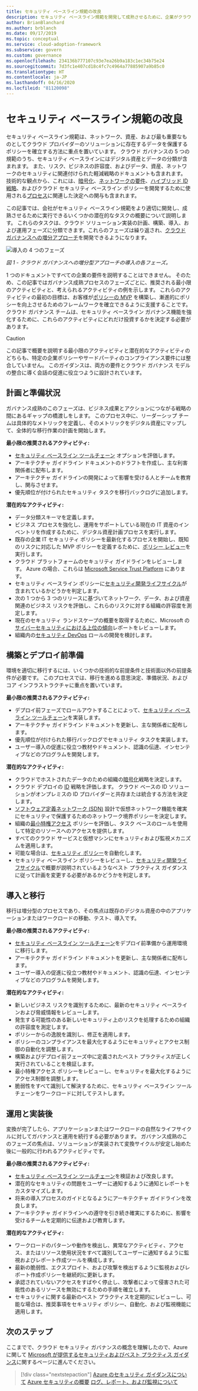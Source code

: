 ```yaml
---
title: セキュリティ ベースライン規範の改良
description: セキュリティ ベースライン規範を開発して成熟させるために、企業がクラウド導入の各フェーズで実行する可能性のあるタスクについて説明します。
author: BrianBlanchard
ms.author: brblanch
ms.date: 09/17/2019
ms.topic: conceptual
ms.service: cloud-adoption-framework
ms.subservice: govern
ms.custom: governance
ms.openlocfilehash: 234136b777107c93e7ea26b9a183c1ec34b75e24
ms.sourcegitcommit: 7d3fc1e407cd18c4fc7c4964a77885907a9b85c0
ms.translationtype: HT
ms.contentlocale: ja-JP
ms.lasthandoff: 04/16/2020
ms.locfileid: "81120098"
---
```

# <a name="security-baseline-discipline-improvement"></a>セキュリティ ベースライン規範の改良

セキュリティ ベースライン規範は、ネットワーク、資産、および最も重要なものとしてクラウド プロバイダーのソリューションに存在するデータを保護するポリシーを確立する方法に重点を置いています。 クラウド ガバナンスの 5 つの規範のうち、セキュリティ ベースラインにはデジタル資産とデータの分類が含まれます。 また、リスク、ビジネスの許容度、およびデータ、資産、ネットワークのセキュリティに関連付けられた軽減戦略のドキュメントも含まれます。 技術的な観点から、これには、[暗号化](../../decision-guides/encryption/index.md)、[ネットワークの要件](../../decision-guides/software-defined-network/index.md)、[ハイブリッド ID 戦略](../../decision-guides/identity/index.md)、およびクラウド セキュリティ ベースライン ポリシーを開発するために使用される[プロセス](./compliance-processes.md)に関連した決定への関与も含まれます。

この記事では、会社がセキュリティ ベースライン規範をより適切に開発し、成熟させるために実行できるいくつかの潜在的なタスクの概要について説明します。 これらのタスクは、クラウド ソリューション実装の計画、構築、導入、および運用フェーズに分類できます。これらのフェーズは繰り返され、[クラウド ガバナンスへの増分アプローチ](../guides/index.md#an-incremental-approach-to-cloud-governance)を開発できるようになります。

![導入の 4 つのフェーズ](../../_images/govern/adoption-phases.png)

*図 1 - クラウド ガバナンスへの増分型アプローチの導入の各フェーズ。*

1 つのドキュメントですべての企業の要件を説明することはできません。 そのため、この記事ではガバナンス成熟プロセスのフェーズごとに、推奨される最小限のアクティビティと、考えられるアクティビティの例を示します。 これらのアクティビティの最初の目標は、お客様が[ポリシーの MVP](../guides/index.md#an-incremental-approach-to-cloud-governance) を構築し、漸進的にポリシーを向上させるためのフレームワークを確立できるように支援することです。 クラウド ガバナンス チームは、セキュリティ ベースライン ガバナンス機能を強化するために、これらのアクティビティにどれだけ投資するかを決定する必要があります。

> [!CAUTION]
> この記事で概要を説明する最小限のアクティビティと潜在的なアクティビティのどちらも、特定の企業ポリシーやサードパーティのコンプライアンス要件には整合していません。 このガイダンスは、両方の要件とクラウド ガバナンス モデルの整合に導く会話の促進に役立つように設計されています。

## <a name="planning-and-readiness"></a>計画と準備状況

ガバナンス成熟のこのフェーズは、ビジネス成果とアクションにつながる戦略の間にあるギャップの橋渡しをします。 このプロセス中に、リーダーシップ チームは具体的なメトリックを定義し、そのメトリックをデジタル資産にマップして、全体的な移行作業の計画を開始します。

**最小限の推奨されるアクティビティ:**

- [セキュリティ ベースライン ツールチェーン](./toolchain.md) オプションを評価します。
- アーキテクチャ ガイドライン ドキュメントのドラフトを作成し、主な利害関係者に配布します。
- アーキテクチャ ガイドラインの開発によって影響を受ける人とチームを教育し、関与させます。
- 優先順位が付けられたセキュリティ タスクを移行バックログに追加します。

**潜在的なアクティビティ:**

- データ分類スキーマを定義します。
- ビジネス プロセスを強化し、運用をサポートしている現在の IT 資産のインベントリを作成するために、デジタル資産計画プロセスを実行します。
- 既存の企業 IT セキュリティ ポリシーを最新化するプロセスを開始し、既知のリスクに対応した MVP ポリシーを定義するために、[ポリシー レビュー](../../govern/policy-compliance/cloud-policy-review.md)を実行します。
- クラウド プラットフォームのセキュリティ ガイドラインをレビューします。 Azure の場合、これらは [Microsoft Service Trust Platform](https://servicetrust.microsoft.com) にあります。
- セキュリティ ベースライン ポリシーに[セキュリティ開発ライフサイクル](https://www.microsoft.com/en-us/securityengineering/sdl)が含まれているかどうかを判定します。
- 次の 1 つから 3 つのリリースに基づいてネットワーク、データ、および資産関連のビジネス リスクを評価し、これらのリスクに対する組織の許容度を測定します。
- 現在のセキュリティ ランドスケープの概要を取得するために、Microsoft の[サイバーセキュリティにおける上位の傾向](https://www.microsoft.com/security/operations/security-intelligence-report)レポートをレビューします。
- 組織内の[セキュリティ DevOps](https://www.microsoft.com/en-us/securityengineering/devsecops) ロールの開発を検討します。

<!-- "en-us" location is required for the URLs above. -->

## <a name="build-and-predeployment"></a>構築とデプロイ前準備

環境を適切に移行するには、いくつかの技術的な前提条件と技術面以外の前提条件が必要です。 このプロセスでは、移行を進める意思決定、準備状況、およびコア インフラストラクチャに重点を置いています。

**最小限の推奨されるアクティビティ:**

- デプロイ前フェーズでロールアウトすることによって、[セキュリティ ベースライン ツールチェーン](./toolchain.md)を実装します。
- アーキテクチャ ガイドライン ドキュメントを更新し、主な関係者に配布します。
- 優先順位が付けられた移行バックログでセキュリティ タスクを実装します。
- ユーザー導入の促進に役立つ教材やドキュメント、認識の伝達、インセンティブなどのプログラムを開発します。

**潜在的なアクティビティ:**

- クラウドでホストされたデータのための組織の[暗号化](../../decision-guides/encryption/index.md)戦略を決定します。
- クラウド デプロイの [ID](../../decision-guides/identity/index.md) 戦略を評価します。 クラウド ベースの ID ソリューションがオンプレミスの ID プロバイダーと共存または統合する方法を決定します。
- [ソフトウェア定義ネットワーク (SDN)](../../decision-guides/software-defined-network/index.md) 設計で仮想ネットワーク機能を確実にセキュリティで保護するためのネットワーク境界ポリシーを決定します。
- 組織の[最小特権アクセス](https://docs.microsoft.com/azure/active-directory/users-groups-roles/roles-delegate-by-task) ポリシーを評価し、タスク ベースのロールを使用して特定のリソースへのアクセスを提供します。
- すべてのクラウド サービスと仮想マシンにセキュリティおよび監視メカニズムを適用します。
- 可能な場合は、[セキュリティ ポリシー](../../decision-guides/policy-enforcement/index.md)を自動化します。
- セキュリティ ベースライン ポリシーをレビューし、[セキュリティ開発ライフサイクル](https://www.microsoft.com/securityengineering/sdl)で概要が説明されているようなベスト プラクティス ガイダンスに従って計画を変更する必要があるかどうかを判定します。

## <a name="adopt-and-migrate"></a>導入と移行

移行は増分型のプロセスであり、その焦点は既存のデジタル資産の中のアプリケーションまたはワークロードの移動、テスト、導入です。

**最小限の推奨されるアクティビティ:**

- [セキュリティ ベースライン ツールチェーン](./toolchain.md)をデプロイ前準備から運用環境に移行します。
- アーキテクチャ ガイドライン ドキュメントを更新し、主な関係者に配布します。
- ユーザー導入の促進に役立つ教材やドキュメント、認識の伝達、インセンティブなどのプログラムを開発します。

**潜在的なアクティビティ:**

- 新しいビジネス リスクを識別するために、最新のセキュリティ ベースラインおよび脅威情報をレビューします。
- 発生する可能性のある新しいセキュリティ上のリスクを処理するための組織の許容度を測定します。
- ポリシーからの逸脱を識別し、修正を適用します。
- ポリシーのコンプライアンスを最大化するようにセキュリティとアクセス制御の自動化を調整します。
- 構築およびデプロイ前フェーズ中に定義されたベスト プラクティスが正しく実行されていることを検証します。
- 最小特権アクセス ポリシーをレビューし、セキュリティを最大化するようにアクセス制御を調整します。
- 脆弱性をすべて識別して解決するために、セキュリティ ベースライン ツールチェーンをワークロードに対してテストします。

## <a name="operate-and-post-implementation"></a>運用と実装後

変換が完了したら、アプリケーションまたはワークロードの自然なライフサイクルに対してガバナンスと運用を続行する必要があります。 ガバナンス成熟のこのフェーズの焦点は、ソリューションが実装されて変換サイクルが安定し始めた後に一般的に行われるアクティビティです。

**最小限の推奨されるアクティビティ:**

- [セキュリティ ベースライン ツールチェーン](./toolchain.md)を検証および改良します。
- 潜在的なセキュリティの問題をユーザーに通知するように通知とレポートをカスタマイズします。
- 将来の導入プロセスのガイドとなるようにアーキテクチャ ガイドラインを改良します。
- アーキテクチャ ガイドラインへの遵守を引き続き確実にするために、影響を受けるチームを定期的に伝達および教育します。

**潜在的なアクティビティ:**

- ワークロードのパターンや動作を検出し、異常なアクティビティ、アクセス、またはリソース使用状況をすべて識別してユーザーに通知するように監視およびレポート作成ツールを構成します。
- 最新の脆弱性、エクスプロイト、および攻撃を検出するように監視およびレポート作成ポリシーを継続的に更新します。
- 承認されていないアクセスをすばやく停止し、攻撃者によって侵害された可能性のあるリソースを無効にするための手順を確立します。
- セキュリティに関する最新のベスト プラクティスを定期的にレビューし、可能な場合は、推奨事項をセキュリティ ポリシー、自動化、および監視機能に適用します。

## <a name="next-steps"></a>次のステップ

ここまでで、クラウド セキュリティ ガバナンスの概念を理解したので、Azure に関して [Microsoft が提供するセキュリティおよびベスト プラクティス ガイダンス](./azure-security-guidance.md)に関するページに進んでください。

> [!div class="nextstepaction"]
> [Azure のセキュリティ ガイダンスについて](./azure-security-guidance.md)
> [Azure セキュリティの概要](https://docs.microsoft.com/azure/security/fundamentals/overview)
> [ログ、レポート、および監視について](../../decision-guides/logging-and-reporting/index.md)
